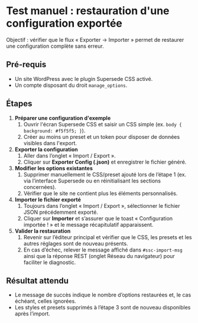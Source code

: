 # Test manuel : restauration d'une configuration exportée

Objectif : vérifier que le flux « Exporter → Importer » permet de restaurer une configuration complète sans erreur.

## Pré-requis

- Un site WordPress avec le plugin Supersede CSS activé.
- Un compte disposant du droit `manage_options`.

## Étapes

1. **Préparer une configuration d'exemple**
   1. Ouvrir l'écran Supersede CSS et saisir un CSS simple (ex. `body { background: #f5f5f5; }`).
   2. Créer au moins un preset et un token pour disposer de données visibles dans l'export.
2. **Exporter la configuration**
   1. Aller dans l’onglet « Import / Export ».
   2. Cliquer sur **Exporter Config (.json)** et enregistrer le fichier généré.
3. **Modifier les options existantes**
   1. Supprimer manuellement le CSS/preset ajouté lors de l’étape 1 (ex. via l’interface Supersede ou en réinitialisant les sections concernées).
   2. Vérifier que le site ne contient plus les éléments personnalisés.
4. **Importer le fichier exporté**
   1. Toujours dans l’onglet « Import / Export », sélectionner le fichier JSON précédemment exporté.
   2. Cliquer sur **Importer** et s’assurer que le toast « Configuration importée ! » et le message récapitulatif apparaissent.
5. **Valider la restauration**
   1. Revenir sur l’éditeur principal et vérifier que le CSS, les presets et les autres réglages sont de nouveau présents.
   2. En cas d’échec, relever le message affiché dans `#ssc-import-msg` ainsi que la réponse REST (onglet Réseau du navigateur) pour faciliter le diagnostic.

## Résultat attendu

- Le message de succès indique le nombre d’options restaurées et, le cas échéant, celles ignorées.
- Les styles et presets supprimés à l’étape 3 sont de nouveau disponibles après l’import.
